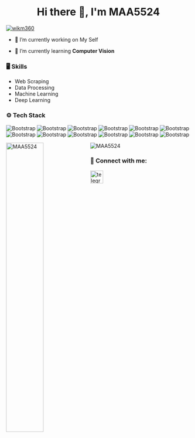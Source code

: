 <h1 align="center">Hi there 👋, I'm MAA5524</h1>

<!--[![Github](https://img.shields.io/github/followers/MAA5524?label=Follow&style=social)](https://github.com/MAA5524) -->
<p align="left"> <a href="https://github.com/ryo-ma/github-profile-trophy"><img src="https://github-profile-trophy.vercel.app/?username=wikm360" alt="wikm360" /></a> </p>

- 🔭 I’m currently working on My Self

- 🌱 I’m currently learning **Computer Vision**

### 🖥 Skills
- Web Scraping 
- Data Processing
- Machine Learning
- Deep Learning

### ⚙️ Tech Stack

![Bootstrap](https://img.shields.io/badge/-Python-05122A?style=flat-square&logo=Python&color=353535) ![Bootstrap](https://img.shields.io/badge/-Docker-05122A?style=flat-square&logo=Docker&color=353535) ![Bootstrap](https://img.shields.io/badge/-TensorFlow-05122A?style=flat-square&logo=TensorFlow&color=353535) ![Bootstrap](https://img.shields.io/badge/-PyTorch-05122A?style=flat-square&logo=PyTorch&color=353535) ![Bootstrap](https://img.shields.io/badge/-Scikit%20Learn-05122A?style=flat-square&logo=Scikit-Learn&color=353535)  ![Bootstrap](https://img.shields.io/badge/-MySQL-05122A?style=flat-square&logo=MySQL&color=353535) ![Bootstrap](https://img.shields.io/badge/-PostgreSQL-05122A?style=flat-square&logo=PostgreSQL&color=353535) ![Bootstrap](https://img.shields.io/badge/-Pandas-05122A?style=flat-square&logo=Pandas&color=353535) ![Bootstrap](https://img.shields.io/badge/-Numpy-05122A?style=flat-square&logo=Numpy&color=353535) ![Bootstrap](https://img.shields.io/badge/-Matplotlib-05122A?style=flat-square&logo=Matplotlib&color=353535) ![Bootstrap](https://img.shields.io/badge/-Django-05122A?style=flat-square&logo=Django&color=353535) ![Bootstrap](https://img.shields.io/badge/-Visual%20Studio%20Code-05122A?style=flat-square&logo=Visual-Studio-Code&color=353535)

<div>
  <img width="45%" align="left" src="https://github-readme-stats.vercel.app/api/top-langs?username=MAA5524&show_icons=true&locale=en&layout=compact" alt="MAA5524" />
  <img with="50% "src="https://github-readme-stats.vercel.app/api?username=MAA5524&show_icons=true&locale=en" alt="MAA5524" />
</div>

### 📱 Connect with me:
<p align="left">
  <a href="https://t.me/MohA_5524" target="_blank">
    <img src="https://img.shields.io/static/v1?message=Telegram&logo=telegram&label=&color=2CA5E0&logoColor=white&labelColor=&style=for-the-badge" height="35" alt="telegram logo"  />
  </a>
</p>
